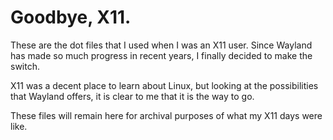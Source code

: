 # Goodbye, X11.

These are the dot files that I used when I was an X11 user. Since Wayland has made so much progress in recent years, I finally decided to make the switch.

X11 was a decent place to learn about Linux, but looking at the possibilities that Wayland offers, it is clear to me that it is the way to go.

These files will remain here for archival purposes of what my X11 days were like.
